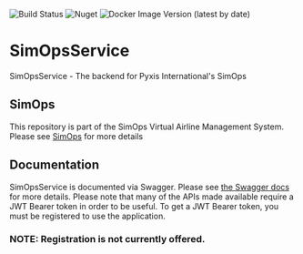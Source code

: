 ![Build Status](https://github.com/PyxisInt/SimOpsService/actions/workflows/main-build.yml/badge.svg) ![Nuget](https://img.shields.io/nuget/v/SimOps.Models) ![Docker Image Version (latest by date)](https://img.shields.io/docker/v/pyxisint/simopsservice?label=Docker&sort=date)


# SimOpsService
SimOpsService - The backend for Pyxis International's SimOps

## SimOps
This repository is part of the SimOps Virtual Airline Management System. Please see [SimOps](https://github.com/PyxisInt/SimOps) for more details

## Documentation

SimOpsService is documented via Swagger. Please see [the Swagger docs](https://simopsservice.herokuapp.com/swagger/index.html) for more details. Please note that many of the APIs made available require a JWT Bearer token in order to be useful. To get a JWT Bearer token, you must be registered to use the application.

### NOTE: Registration is not currently offered. 

